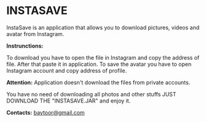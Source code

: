 <h1>INSTASAVE</h1>

InstaSave is an application that allows you to download pictures, videos and avatar from Instagram.

<strong>Instrunctions:</strong> 

To download you have to open the file in Instagram and copy the address of file. After that paste it in application. 
To save the avatar you have to open Instagram account and copy address of profile.

<strong>Attention:</strong>
Application doesn't download the files from private accounts.

You have no need of downloading all photos and other stuffs 
JUST DOWNLOAD THE "INSTASAVE.JAR" and enjoy it.

<strong>Contacts:</strong>
baytoor@gmail.com
